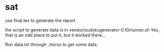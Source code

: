 sat
===

use final.tex to generate the report.

the script to generate data is in vendor/sudokugenerator-0.10/runner.sh
Yes, that is an odd place to put it, but it worked there...

Run data.txt through ./tocsv to get some data.
